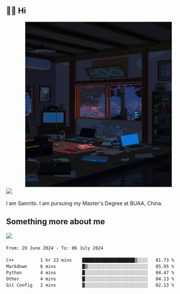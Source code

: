 ## 👋🏻 Hi

<div align="center">
<img alt="GIF" src="https://github.com/xiangsam/xiangsam/blob/271390e4ab50820a4594e3cb94b7ffaa6293de72/0_0EUAvTumWsRa2k6F.gif" width=400 height=450/>
</div>

<a href="https://github.com/xiangsam">
  <img src="https://komarev.com/ghpvc/?username=xiangsam&style=flat-square" />
</a>

I am Samrito. I am pursuing my Master's Degree at BUAA, China.


## Something more about me
<a href="https://github.com/xiangsam">
  <img src="https://github-readme-stats.vercel.app/api?username=xiangsam&show_icons=true&hide_border=true" />
</a>

<!--
<a href="https://github.com/xiangsam">
  <img src="https://github-readme-stats.vercel.app/api/top-langs/?username=xiangsam&layout=compact" />
</a>
-->

<!--START_SECTION:waka-->

```txt
From: 29 June 2024 - To: 06 July 2024

C++          1 hr 23 mins    ████████████████████▒░░░░   81.73 %
Markdown     6 mins          █▒░░░░░░░░░░░░░░░░░░░░░░░   05.95 %
Python       4 mins          █░░░░░░░░░░░░░░░░░░░░░░░░   04.47 %
Other        4 mins          █░░░░░░░░░░░░░░░░░░░░░░░░   04.13 %
Git Config   2 mins          ▓░░░░░░░░░░░░░░░░░░░░░░░░   02.13 %
```

<!--END_SECTION:waka-->

<!---
xiangsam/xiangsam is a ✨ special ✨ repository because its `README.md` (this file) appears on your GitHub profile.
You can click the Preview link to take a look at your changes.
--->
